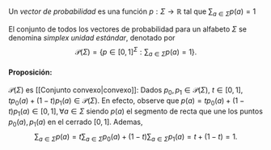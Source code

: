 Un _vector de probabilidad_ es una función $p:\Sigma \rightarrow \mathbb{R}$ tal que $\sum_{a\in\Sigma}p(a)=1$

El conjunto de todos los vectores de probabilidad para un alfabeto $\Sigma$ se denomina _simplex unidad estándar_, denotado por 
$$
\mathcal{P}(\Sigma) = \{p\in[0,1]^\Sigma:\sum_{a\in\Sigma}p(a)=1\}.
$$
#### Proposición: 
$\mathcal{P}(\Sigma)$ es [[Conjunto convexo|convexo]]:
	Dados $p_0, p_1 \in \mathcal{P}(\Sigma)$, $t\in[0,1]$, $tp_0(a)+(1-t)p_1(a)\in\mathcal{P}(\Sigma)$.
	En efecto, observe que $p(a)=tp_0(a)+(1-t)p_1(a)\in [0,1], \forall a \in\Sigma$ siendo $p(a)$ el segmento de recta que une los puntos $p_0(a),p_1(a)$ en el cerrado $[0,1]$. 
	Ademas,$$\sum_{a\in\Sigma}p(a)= t \sum_{a\in\Sigma}p_0(a) + (1-t)\sum_{a\in\Sigma}p_1(a) = t + (1-t) = 1.$$
	
		
		